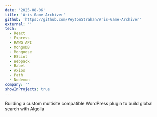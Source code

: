 ```yaml
---
date: '2025-08-06'
title: 'Aris Game Archiver'
github: 'https://github.com/PeytonStrahan/Aris-Game-Archiver'
external: ''
tech:
  - React
  - Express
  - RAWG API
  - MongoDB
  - Mongoose
  - ESLint
  - Webpack
  - Babel
  - Axios
  - Path
  - Nodemon
company: ''
showInProjects: true
---
```


Building a custom multisite compatible WordPress plugin to build global search with Algolia
